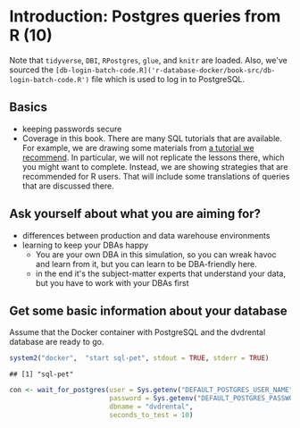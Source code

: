 # Introduction: Postgres queries from R (10)


Note that `tidyverse`, `DBI`, `RPostgres`, `glue`, and `knitr` are loaded.  Also, we've sourced the `[db-login-batch-code.R]('r-database-docker/book-src/db-login-batch-code.R')` file which is used to log in to PostgreSQL.





## Basics

* keeping passwords secure
* Coverage in this book.  There are many SQL tutorials that are available.  For example, we are drawing some materials from  [a tutorial we recommend](http://www.postgresqltutorial.com/postgresql-sample-database/).  In particular, we will not replicate the lessons there, which you might want to complete.  Instead, we are showing strategies that are recommended for R users.  That will include some translations of queries that are discussed there.

## Ask yourself about what you are aiming for?

* differences between production and data warehouse environments
* learning to keep your DBAs happy
  + You are your own DBA in this simulation, so you can wreak havoc and learn from it, but you can learn to be DBA-friendly here.
  + in the end it's the subject-matter experts that understand your data, but you have to work with your DBAs first

## Get some basic information about your database

Assume that the Docker container with PostgreSQL and the dvdrental database are ready to go.

```r
system2("docker",  "start sql-pet", stdout = TRUE, stderr = TRUE)
```

```
## [1] "sql-pet"
```

```r
con <- wait_for_postgres(user = Sys.getenv("DEFAULT_POSTGRES_USER_NAME"),
                         password = Sys.getenv("DEFAULT_POSTGRES_PASSWORD"),
                         dbname = "dvdrental",
                         seconds_to_test = 10)
```


